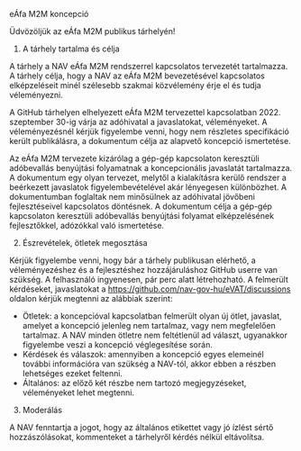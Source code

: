 eÁfa M2M koncepció

Üdvözöljük az eÁfa M2M publikus tárhelyén!

1) A tárhely tartalma és célja

A tárhely a NAV eÁfa M2M rendszerrel kapcsolatos tervezetét tartalmazza. A tárhely célja, hogy a NAV az eÁfa M2M bevezetésével kapcsolatos elképzeléseit minél szélesebb szakmai közvélemény érje el és tudja véleményezni.

A GitHub tárhelyen elhelyezett eÁfa M2M tervezettel kapcsolatban 2022. szeptember 30-ig várja az adóhivatal a javaslatokat, véleményeket. A véleményezésnél kérjük figyelembe venni, hogy nem részletes specifikáció került publikálásra, a dokumentum célja az alapvető koncepció ismertetése. 

Az eÁfa M2M tervezete kizárólag a gép-gép kapcsolaton keresztüli adóbevallás benyújtási folyamatnak a koncepcionális javaslatát tartalmazza. A dokumentum egy olyan tervezet, melytől a kialakításra kerülő rendszer a beérkezett javaslatok figyelembevételével akár lényegesen különbözhet. A dokumentumban foglaltak nem minősülnek az adóhivatal jövőbeni fejlesztéseivel kapcsolatos döntésnek. A dokumentum célja a gép-gép kapcsolaton keresztüli adóbevallás benyújtási folyamat elképzelésének fejlesztőkkel, adózókkal való ismertetése.

2) Észrevételek, ötletek megosztása

Kérjük figyelembe venni, hogy bár a tárhely publikusan elérhető, a véleményezéshez és a fejlesztéshez hozzájáruláshoz GitHub userre van szükség. A felhasználó ingyenesen, pár perc alatt létrehozható. A felmerült kérdéseket, javaslatokat a https://github.com/nav-gov-hu/eVAT/discussions oldalon kérjük megtenni az alábbiak szerint:
-	Ötletek: a koncepcióval kapcsolatban felmerült olyan új ötlet, javaslat, amelyet a koncepció jelenleg nem tartalmaz, vagy nem megfelelően tartalmaz. A NAV minden ötletre nem feltétlenül ad választ, ugyanakkor figyelembe veszi a koncepció véglegesítése során.
-	Kérdések és válaszok: amennyiben a koncepció egyes elemeinél további információra van szükség a NAV-tól, akkor ebben a részben lehetséges ezeket feltenni.
-	Általános: az előző két részbe nem tartozó megjegyzéseket, véleményeket lehet megtenni.


3) Moderálás

A NAV fenntartja a jogot, hogy az általános etikettet vagy jó ízlést sértő hozzászólásokat, kommenteket a tárhelyről kérdés nélkül eltávolítsa.


